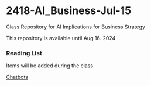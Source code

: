 # 2418-AI_Business-Jul-15
Class Repository for AI Implications for Business Strategy

This repository is available until Aug 16. 2024

### Reading List

<note>Items will be added during the class</note>

[Chatbots](https://www.chatbot.com/blog/chatbot-guide/)












